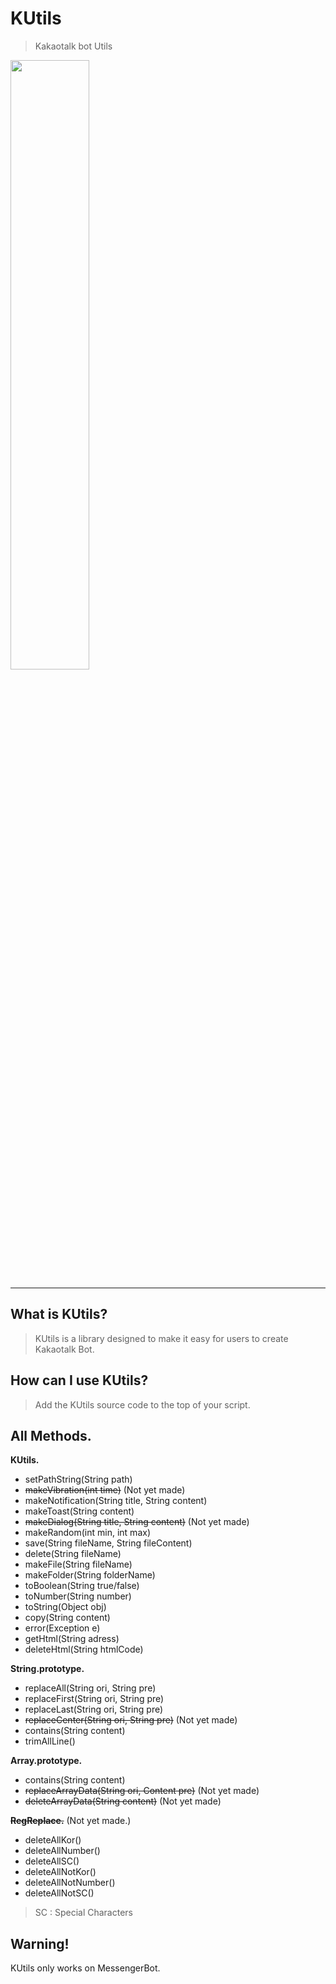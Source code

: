 # KUtils
> Kakaotalk bot Utils

<img src="https://raw.githubusercontent.com/sungbin5304/KUtils/master/logo.gif" width="50%" height="50%">

-------

## What is KUtils?
> KUtils is a library designed to make it easy for users to create Kakaotalk Bot.

## How can I use KUtils?
> Add the KUtils source code to the top of your script.

## All Methods.
**KUtils.**
- setPathString(String path)
- ~~makeVibration(int time)~~ (Not yet made)
- makeNotification(String title, String content)
- makeToast(String content)
- ~~makeDialog(String title, String content)~~ (Not yet made)
- makeRandom(int min, int max)
- save(String fileName, String fileContent)
- delete(String fileName)
- makeFile(String fileName)
- makeFolder(String folderName)
- toBoolean(String true/false)
- toNumber(String number)
- toString(Object obj)
- copy(String content)
- error(Exception e)
- getHtml(String adress)
- deleteHtml(String htmlCode)

**String.prototype.**
- replaceAll(String ori, String pre)
- replaceFirst(String ori, String pre)
- replaceLast(String ori, String pre)
- ~~replaceCenter(String ori, String pre)~~ (Not yet made)
- contains(String content)
- trimAllLine()

**Array.prototype.**
- contains(String content)
- ~~replaceArrayData(String ori, Content pre)~~ (Not yet made)
- ~~deleteArrayData(String content)~~ (Not yet made)

~~**RegReplace.**~~ (Not yet made.)
- deleteAllKor()
- deleteAllNumber()
- deleteAllSC()
- deleteAllNotKor()
- deleteAllNotNumber()
- deleteAllNotSC()
> SC : Special Characters

## Warning!
KUtils only works on MessengerBot.
